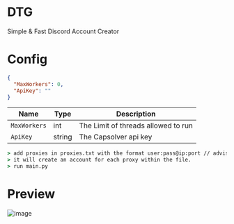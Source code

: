 # DTG
Simple &amp; Fast Discord Account Creator 

# Config
```json
{
  "MaxWorkers": 0,
  "ApiKey": ""
}
```
| Name | Type | Description | 
| ---  | ---  | ---         |
| `MaxWorkers` | int | The Limit of threads allowed to run
| `ApiKey` | string | The Capsolver api key
```cmd
> add proxies in proxies.txt with the format user:pass@ip:port // advised to use sticky residential proxies
> it will create an account for each proxy within the file.
> run main.py
```

# Preview

![image](https://github.com/YABOIpy/DTG/assets/110062350/8c9011f8-b003-46b8-ba7d-77ad530a7db4)
